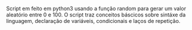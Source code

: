 Script em feito em python3 usando a função random para gerar um valor aleatório entre 0 e 100. O script traz conceitos báscicos sobre sintáxe da linguagem, declaração de variáveis, condicionais e laços de repetição.

